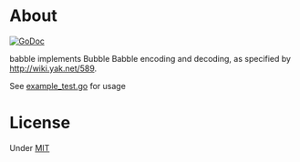# About

[![GoDoc](https://godoc.org/github.com/martinlindhe/bubblebabble?status.svg)](https://godoc.org/github.com/martinlindhe/bubblebabble)

babble implements Bubble Babble encoding and decoding, as specified by http://wiki.yak.net/589.

See [example_test.go](example_test.go) for usage


# License

Under [MIT](LICENSE)
